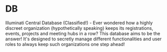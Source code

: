 # DB
Illuminati Central Database (Classified!) - Ever wondered how a highly discreet organization (hypothetically speaking) keeps its registrations, events, projects and meeting hubs in a row? This database aims to be the answer! It's designed to secretly manage different functionalities and user roles to always keep such organizations one step ahead!
